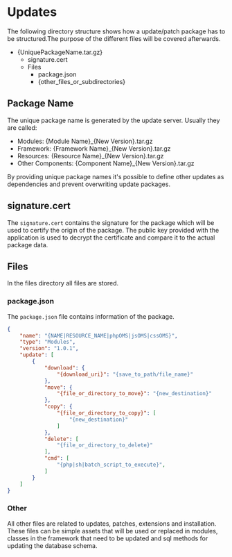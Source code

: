 # Updates

The following directory structure shows how a update/patch package has to be structured.The purpose of the different files will be
covered afterwards.

* {UniquePackageName.tar.gz}
    * signature.cert
    * Files
        * package.json
        * {other_files_or_subdirectories}

## Package Name

The unique package name is generated by the update server. Usually they are called:

* Modules: {Module Name}_{New Version}.tar.gz
* Framework: {Framework Name}_{New Version}.tar.gz
* Resources: {Resource Name}_{New Version}.tar.gz
* Other Components: {Component Name}\_{New Version}.tar.gz

By providing unique package names it's possible to define other updates as dependencies and prevent overwriting update packages.

## signature.cert

The `signature.cert` contains the signature for the package which will be used to certify the origin of the package.
The public key provided with the application is used to decrypt the certificate and compare it to the actual package data.

## Files

In the files directory all files are stored.

### package.json

The `package.json` file contains information of the package.

```json
{
    "name": "{NAME|RESOURCE_NAME|phpOMS|jsOMS|cssOMS}",
    "type": "Modules",
    "version": "1.0.1",
    "update": [
        {
            "download": {
                "{download_uri}": "{save_to_path/file_name}"
            },
            "move": {
                "{file_or_directory_to_move}": "{new_destination}"
            },
            "copy": {
                "{file_or_directory_to_copy}": [
                    "{new_destination}"
                ]
            },
            "delete": [
                "{file_or_directory_to_delete}"
            ],
            "cmd": [
                "{php|sh|batch_script_to_execute}",
            ]
        }
    ]
}
```

### Other

All other files are related to updates, patches, extensions and installation. These files can be simple assets that will be used or replaced in modules, classes in the framework that need to be updated and sql methods for updating the database schema.

